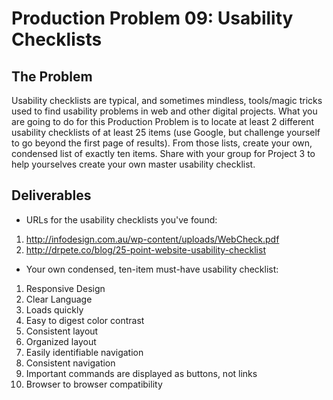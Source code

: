 # Production Problem 09: Usability Checklists

## The Problem

Usability checklists are typical, and sometimes mindless, tools/magic tricks used to find usability problems in web and other digital projects. What you are going to do for this Production Problem is to locate at least 2 different usability checklists of at least 25 items (use Google, but challenge yourself to go beyond the first page of results). From those lists, create your own, condensed list of exactly ten items. Share with your group for Project 3 to help yourselves create your own master usability checklist.

## Deliverables

* URLs for the usability checklists you've found:

1.  http://infodesign.com.au/wp-content/uploads/WebCheck.pdf
2.  http://drpete.co/blog/25-point-website-usability-checklist

* Your own condensed, ten-item must-have usability checklist:

1.  Responsive Design
2.  Clear Language
3.  Loads quickly
4.  Easy to digest color contrast
5.  Consistent layout
6.  Organized layout
7.  Easily identifiable navigation
8.  Consistent navigation
9.  Important commands are displayed as buttons, not links
10.   Browser to browser compatibility
